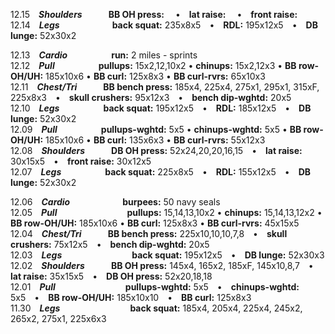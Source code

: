 12.15 ***Shoulders***   **BB OH press:**   • **lat raise:**   • **front raise:**  
12.14 ***Legs***      **back squat:** 235x8x5 • **RDL:** 195x12x5 • **DB lunge:** 52x30x2  

12.13 ***Cardio***     **run:** 2 miles - sprints  
12.12 ***Pull***     **pullups:** 15x2,12,10x2 • **chinups:** 15x2,12x3 • **BB row-OH/UH:** 185x10x6 • **BB curl:** 125x8x3 • **BB curl-rvrs:** 65x10x3  
12.11 ***Chest/Tri***   **BB bench press:** 185x4, 225x4, 275x1, 295x1, 315xF, 225x8x3 • **skull crushers:** 95x12x3 • **bench dip-wghtd:** 20x5  
12.10 ***Legs***     **back squat:** 195x12x5 • **RDL:** 185x12x5 • **DB lunge:** 52x30x2  
12.09 ***Pull***     **pullups-wghtd:** 5x5 • **chinups-wghtd:** 5x5 • **BB row-OH/UH:** 185x10x6 • **BB curl:** 135x6x3 • **BB curl-rvrs:** 55x12x3  
12.08 ***Shoulders***   **DB OH press:** 52x24,20,20,16,15 • **lat raise:** 30x15x5 • **front raise:** 30x12x5  
12.07 ***Legs***     **back squat:** 225x8x5 • **RDL:** 155x12x5 • **DB lunge:** 52x30x2  

12.06 ***Cardio***      **burpees:** 50 navy seals  
12.05 ***Pull***        **pullups:** 15,14,13,10x2 • **chinups:** 15,14,13,12x2 • **BB row-OH/UH:** 185x10x6 • **BB curl:** 125x8x3 • **BB curl-rvrs:** 45x15x5  
12.04 ***Chest/Tri***   **BB bench press:** 225x10,10,10,7,8 • **skull crushers:** 75x12x5 • **bench dip-wghtd:** 20x5  
12.03 ***Legs***        **back squat:** 195x12x5 • **DB lunge:** 52x30x3  
12.02 ***Shoulders***   **BB OH press:** 145x4, 165x2, 185xF, 145x10,8,7 • **lat raise:** 35x15x5 • **DB OH press:** 52x20,18,18  
12.01 ***Pull***        **pullups-wghtd:** 5x5 • **chinups-wghtd:** 5x5 • **BB row-OH/UH:** 185x10x10 • **BB curl:** 125x8x3  
11.30 ***Legs***        **back squat:** 185x4, 205x4, 225x4, 245x2, 265x2, 275x1, 225x6x3  
